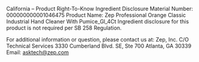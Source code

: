  
 
 
California – Product Right-To-Know Ingredient Disclosure 
Material Number: 000000000001046475 
Product Name: Zep Professional Orange Classic Industrial Hand Cleaner With Pumice_Gl_4Ct 
Ingredient disclosure for this product is not required per SB 258 Regulation. 
 
For additional information or question, please contact us at: 
Zep, Inc. 
C/O Technical Services 
3330 Cumberland Blvd. SE, Ste 700 
Atlanta, GA 30339 
Email: asktech@zep.com 
 
 
 
 

